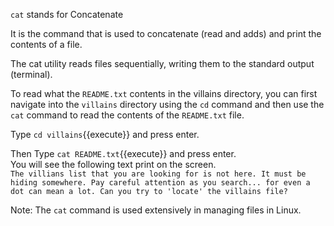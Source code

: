 `cat` stands for Concatenate

It is the command that is used to concatenate (read and adds) and print the contents of a file.

The cat utility reads files sequentially, writing them to the standard output (terminal).

To read what the `README.txt` contents in the villains directory, you can first navigate into the `villains` directory using the `cd` command and then use the `cat` command to read the contents of the `README.txt` file.

Type `cd villains`{{execute}} and press enter.  

Then Type `cat README.txt`{{execute}} and press enter.     
You will see the following text print on the screen.  
`The villians list that you are looking for is not here.
It must be hiding somewhere.
Pay careful attention as you search... for even a dot can mean a lot.
Can you try to 'locate' the villains file?`

Note: The `cat` command is used extensively in managing files in Linux.
